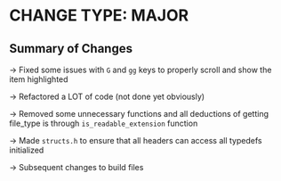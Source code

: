 # CHANGE TYPE: MAJOR

## Summary of Changes

-> Fixed some issues with `G` and `gg` keys to properly scroll and show the item highlighted

-> Refactored a LOT of code (not done yet obviously)

-> Removed some unnecessary functions and all deductions of getting file_type is through `is_readable_extension` function

-> Made `structs.h` to ensure that all headers can access all typedefs initialized

-> Subsequent changes to build files
